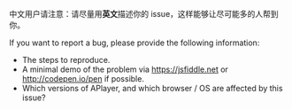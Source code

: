 中文用户请注意：请尽量用**英文**描述你的 issue，这样能够让尽可能多的人帮到你。

If you want to report a bug, please provide the following information:

-   The steps to reproduce.
-   A minimal demo of the problem via https://jsfiddle.net or http://codepen.io/pen if possible.
-   Which versions of APlayer, and which browser / OS are affected by this issue?
